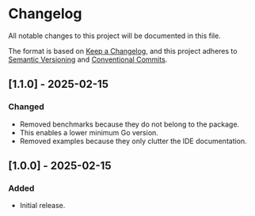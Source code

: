 # Changelog

All notable changes to this project will be documented in this file.

The format is based on [Keep a Changelog](https://keepachangelog.com/en/1.0.0/),
and this project adheres to [Semantic Versioning](https://semver.org/spec/v2.0.0.html)
and [Conventional Commits](https://www.conventionalcommits.org/en/v1.0.0/).

## [1.1.0] - 2025-02-15

### Changed
- Removed benchmarks because they do not belong to the package.
- This enables a lower minimum Go version.
- Removed examples because they only clutter the IDE documentation.

## [1.0.0] - 2025-02-15

### Added
- Initial release.
